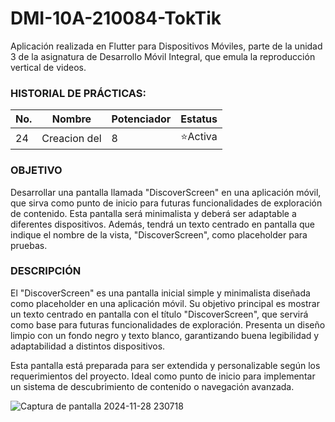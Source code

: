 # DMI-10A-210084-TokTik
Aplicación realizada en Flutter para Dispositivos Móviles, parte de la unidad 3 de la asignatura de Desarrollo Móvil Integral, que emula la reproducción vertical de videos. 

### HISTORIAL DE PRÁCTICAS:

|No.|Nombre|Potenciador|Estatus|
|--|--|--|--|
|24|Creacion del |8|⭐Activa|

### OBJETIVO
Desarrollar una pantalla llamada "DiscoverScreen" en una aplicación móvil, que sirva como punto de inicio para futuras funcionalidades de exploración de contenido. Esta pantalla será minimalista y deberá ser adaptable a diferentes dispositivos. Además, tendrá un texto centrado en pantalla que indique el nombre de la vista, "DiscoverScreen", como placeholder para pruebas.


### DESCRIPCIÓN
El "DiscoverScreen" es una pantalla inicial simple y minimalista diseñada como placeholder en una aplicación móvil. Su objetivo principal es mostrar un texto centrado en pantalla con el título "DiscoverScreen", que servirá como base para futuras funcionalidades de exploración. Presenta un diseño limpio con un fondo negro y texto blanco, garantizando buena legibilidad y adaptabilidad a distintos dispositivos.

Esta pantalla está preparada para ser extendida y personalizable según los requerimientos del proyecto. Ideal como punto de inicio para implementar un sistema de descubrimiento de contenido o navegación avanzada.

![Captura de pantalla 2024-11-28 230718](https://github.com/user-attachments/assets/d9e70217-b26e-46da-8dc4-4172d701288d)
